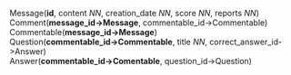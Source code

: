 Message(__id__, content *NN*, creation_date *NN*, score *NN*, reports *NN*)  
Comment(__message_id->Message__, commentable_id->Commentable)  
Commentable(__message_id->Message__)  
Question(__commentable_id->Commentable__, title *NN*, correct_answer_id->Answer)  
Answer(__commentable_id->Comentable__, question_id->Question)  
